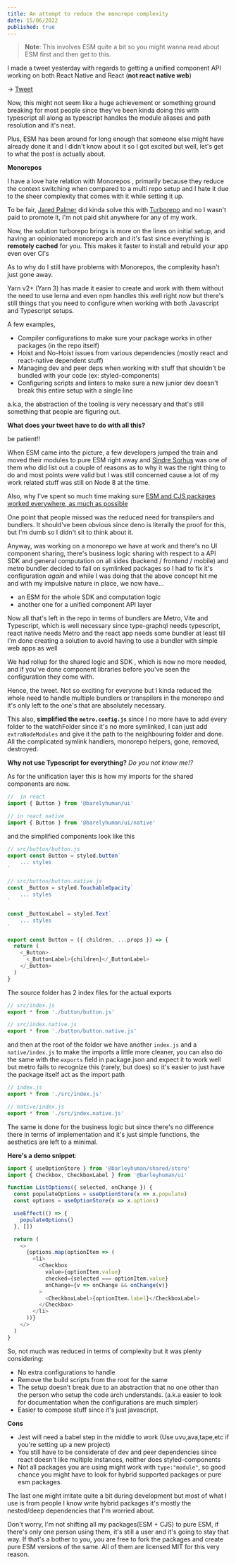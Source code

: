 ```yaml
---
title: An attempt to reduce the monorepo complexity
date: 15/06/2022
published: true
---
```


> **Note**: This involves ESM quite a bit so you might wanna read about ESM
> first and then get to this.

I made a tweet yesterday with regards to getting a unified component API working
on both React Native and React (**not react native web**)

&rarr; [Tweet](https://twitter.com/barelyreaper/status/1536636401131061248)

Now, this might not seem like a huge achievement or something ground breaking
for most people since they've been kinda doing this with typescript all along as
typescript handles the module aliases and path resolution and it's neat.

Plus, ESM has been around for long enough that someone else might have already
done it and I didn't know about it so I got excited but well, let's get to what
the post is actually about.

**Monorepos**

I have a love hate relation with Monorepos , primarily because they reduce the
context switching when compared to a multi repo setup and I hate it due to the
sheer complexity that comes with it while setting it up.

To be fair, [Jared Palmer](https://jaredpalmer.com) did kinda solve this with
[Turborepo](https://turborepo.org) and no I wasn't paid to promote it, I'm not
paid shit anywhere for any of my work.

Now, the solution turborepo brings is more on the lines on initial setup, and
having an opinionated monorepo arch and it's fast since everything is **remotely
cached** for you. This makes it faster to install and rebuild your app even over
CI's

As to why do I still have problems with Monorepos, the complexity hasn't just
gone away.

Yarn v2+ (Yarn 3) has made it easier to create and work with them without the
need to use lerna and even npm handles this well right now but there's still
things that you need to configure when working with both Javascript and
Typescript setups.

A few examples,

- Compiler configurations to make sure your package works in other packages (in
  the repo itself)
- Hoist and No-Hoist issues from various dependencies (mostly react and
  react-native dependent stuff)
- Managing dev and peer deps when working with stuff that shouldn't be bundled
  with your code (ex: styled-components)
- Configuring scripts and linters to make sure a new junior dev doesn't break
  this entire setup with a single line

a.k.a, the abstraction of the tooling is very necessary and that's still
something that people are figuring out.

**What does your tweet have to do with all this?**

be patient!!

When ESM came into the picture, a few developers jumped the train and moved
their modules to pure ESM right away and
[Sindre Sorhus](https://sindresorhus.com) was one of them who did list out a
couple of reasons as to why it was the right thing to do and most points were
valid but I was still concerned cause a lot of my work related stuff was still
on Node 8 at the time.

Also, why I've spent so much time making sure
[ESM and CJS packages worked everywhere, as much as possible](https://reaper.is/writing/20220418-the-esm-cjs-problem)

One point that people missed was the reduced need for transpilers and bundlers.
It should've been obvious since deno is literally the proof for this, but I'm
dumb so I didn't sit to think about it.

Anyway, was working on a monorepo we have at work and there's no UI component
sharing, there's business logic sharing with respect to a API SDK and general
computation on all sides (backend / frontend / mobile) and metro bundler decided
to fail on symlinked packages so I had to fix it's configuration _again_ and
while I was doing that the above concept hit me and with my impulsive nature in
place, we now have...

- an ESM for the whole SDK and computation logic
- another one for a unified component API layer

Now all that's left in the repo in terms of bundlers are Metro, Vite and
Typescript, which is well necessary since type-graphql needs typescript, react
native needs Metro and the react app needs some bundler at least till I'm done
creating a solution to avoid having to use a bundler with simple web apps as
well

We had rollup for the shared logic and SDK , which is now no more needed, and if
you've done component libraries before you've seen the configuration they come
with.

Hence, the tweet. Not so exciting for everyone but I kinda reduced the whole
need to handle multiple bundlers or transpilers in the monorepo and it's only
left to the one's that are absolutely necessary.

This also, **simplified the `metro.config.js`** since I no more have to add
every folder to the watchFolder since it's no more symlinked, I can just add
`extraNodeModules` and give it the path to the neighbouring folder and done. All
the complicated symlink handlers, monorepo helpers, gone, removed, destroyed.

**Why not use Typescript for everything?** _Do you not know me!?_

As for the unification layer this is how my imports for the shared components
are now.

```js
//  in react
import { Button } from '@barelyhuman/ui'

// in react native
import { Button } from '@barelyhuman/ui/native'
```

and the simplified components look like this

```js
// src/button/button.js
export const Button = styled.button`
    ... styles
`

// src/button/button.native.js
const _Button = styled.TouchableOpacity`
    ... styles
`

const _ButtonLabel = styled.Text`
    ... styles
`

export const Button = ({ children, ...props }) => {
  return (
    <_Button>
      <_ButtonLabel>{children}</_ButtonLabel>
    </_Button>
  )
}
```

The source folder has 2 index files for the actual exports

```js
// src/index.js
export * from './button/button.js'

// src/index.native.js
export * from './button/button.native.js'
```

and then at the root of the folder we have another `index.js` and a
`native/index.js` to make the imports a little more cleaner, you can also do the
same with the `exports` field in package.json and expect it to work well but
metro fails to recognize this (rarely, but does) so it's easier to just have the
package itself act as the import path

```js
// index.js
export * from './src/index.js'

// native/index.js
export * from './src/index.native.js'
```

The same is done for the business logic but since there's no difference there in
terms of implementation and it's just simple functions, the aesthetics are left
to a minimal.

**Here's a demo snippet**:

```js
import { useOptionStore } from '@barleyhuman/shared/store'
import { Checkbox, CheckboxLabel } from '@barleyhuman/ui'

function ListOptions({ selected, onChange }) {
  const populateOptions = useOptionStore(x => x.populate)
  const options = useOptionStore(x => x.options)

  useEffect(() => {
    populateOptions()
  }, [])

  return (
    <>
      {options.map(optionItem => (
        <li>
          <Checkbox
            value={optionItem.value}
            checked={selected === optionItem.value}
            onChange={v => onChange && onChange(v)}
          >
            <CheckboxLabel>{optionItem.label}</CheckboxLabel>
          </Checkbox>
        </li>
      ))}
    </>
  )
}
```

So, not much was reduced in terms of complexity but it was plenty considering:

- No extra configurations to handle
- Remove the build scripts from the root for the same
- The setup doesn't break due to an abstraction that no one other than the
  person who setup the code arch understands. (a.k.a easier to look for
  documentation when the configurations are much simpler)
- Easier to compose stuff since it's just javascript.

**Cons**

- Jest will need a babel step in the middle to work (Use uvu,ava,tape,etc if
  you're setting up a new project)
- You still have to be considerate of dev and peer dependencies since react
  doesn't like multiple instances, neither does styled-components
- Not all packages you are using might work with `type:"module"`, so good chance
  you might have to look for hybrid supported packages or pure esm packages.

The last one might irritate quite a bit during development but most of what I
use is from people I know write hybrid packages it's mostly the nested/deep
dependencies that I'm worried about.

Don't worry, I'm not shifting all my packages(ESM + CJS) to pure ESM, if there's
only one person using them, it's still a user and it's going to stay that way.
If that's a bother to you, you are free to fork the packages and create pure ESM
versions of the same. All of them are licensed MIT for this very reason.
